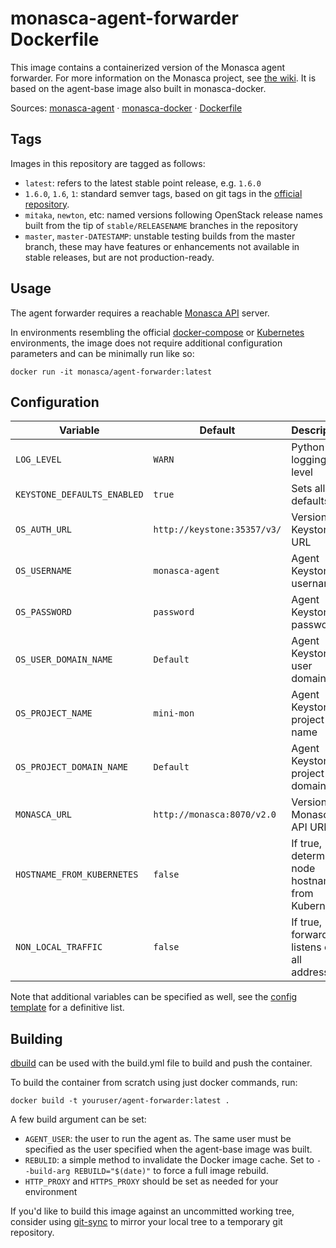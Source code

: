 monasca-agent-forwarder Dockerfile
========================

This image contains a containerized version of the Monasca agent forwarder. For
more information on the Monasca project, see [the wiki][1]. It is based on the
agent-base image also built in monasca-docker.

Sources: [monasca-agent][2] &middot; [monasca-docker][3] &middot; [Dockerfile][4]

Tags
----

Images in this repository are tagged as follows:

 * `latest`: refers to the latest stable point release, e.g. `1.6.0`
 * `1.6.0`, `1.6`, `1`: standard semver tags, based on git tags in the
   [official repository][2].
 * `mitaka`, `newton`, etc: named versions following OpenStack release names
   built from the tip of `stable/RELEASENAME` branches in the repository
 * `master`, `master-DATESTAMP`: unstable testing builds from the master branch,
   these may have features or enhancements not available in stable releases, but
   are not production-ready.

Usage
-----

The agent forwarder requires a reachable [Monasca API][5] server.

In environments resembling the official [docker-compose][3] or [Kubernetes][6]
environments, the image does not require additional configuration parameters and
can be minimally run like so:

    docker run -it monasca/agent-forwarder:latest

Configuration
-------------

| Variable                    | Default          | Description                         |
|-----------------------------|------------------|-------------------------------------|
| `LOG_LEVEL`                 | `WARN`           | Python logging level                |
| `KEYSTONE_DEFAULTS_ENABLED` | `true`           | Sets all OS defaults                |
| `OS_AUTH_URL`               | `http://keystone:35357/v3/` | Versioned Keystone URL   |
| `OS_USERNAME`               | `monasca-agent`  | Agent Keystone username             |
| `OS_PASSWORD`               | `password`       | Agent Keystone password             |
| `OS_USER_DOMAIN_NAME`       | `Default`        | Agent Keystone user domain          |
| `OS_PROJECT_NAME`           | `mini-mon`       | Agent Keystone project name         |
| `OS_PROJECT_DOMAIN_NAME`    | `Default`        | Agent Keystone project domain       |
| `MONASCA_URL`               | `http://monasca:8070/v2.0` | Versioned Monasca API URL |
| `HOSTNAME_FROM_KUBERNETES`  | `false` | If true, determine node hostname from Kubernetes  |
| `NON_LOCAL_TRAFFIC`         | `false` | If true, forwarder listens on all addresses |

Note that additional variables can be specified as well, see the
[config template][8] for a definitive list.


Building
--------

[dbuild][9] can be used with the build.yml file to build and push the
container.

To build the container from scratch using just docker commands, run:

    docker build -t youruser/agent-forwarder:latest .

A few build argument can be set:

 * `AGENT_USER`: the user to run the agent as. The same user must be specified
   as the user specified when the agent-base image was built.
 * `REBULID`: a simple method to invalidate the Docker image cache. Set to
   `--build-arg REBUILD="$(date)"` to force a full image rebuild.
 * `HTTP_PROXY` and `HTTPS_PROXY` should be set as needed for your environment

If you'd like to build this image against an uncommitted working tree, consider
using [git-sync][10] to mirror your local tree to a temporary git repository.

[1]: https://wiki.openstack.org/wiki/Monasca
[2]: https://github.com/openstack/monasca-agent
[3]: https://github.com/hpcloud-mon/monasca-docker/
[4]: https://github.com/hpcloud-mon/monasca-docker/blob/master/monasca-agent/Dockerfile
[5]: https://hub.docker.com/r/monasca/api/
[6]: https://github.com/hpcloud-mon/monasca-docker/blob/master/k8s/
[7]: https://kubernetes.io/docs/user-guide/downward-api/
[8]: https://github.com/hpcloud-mon/monasca-docker/blob/master/monasca-agent/agent.yaml.j2
[9]: https://github.com/timothyb89/dbuild
[10]: https://github.com/timothyb89/git-sync

